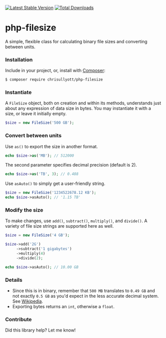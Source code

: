 [![Latest Stable Version](https://poser.pugx.org/chrisullyott/php-filesize/v/stable)](https://packagist.org/packages/chrisullyott/php-filesize)
[![Total Downloads](https://poser.pugx.org/chrisullyott/php-filesize/downloads)](https://packagist.org/packages/chrisullyott/php-filesize)

# php-filesize

A simple, flexible class for calculating binary file sizes and converting between units.

### Installation

Include in your project, or, install with [Composer](https://getcomposer.org/):

```bash
$ composer require chrisullyott/php-filesize
```

### Instantiate

A `FileSize` object, both on creation and within its methods, understands just about any expression of data size in bytes. You may instantiate it with a size, or leave it initially empty.

```php
$size = new FileSize('500 GB');
```

### Convert between units

Use `as()` to export the size in another format.

```php
echo $size->as('MB'); // 512000
```

The second parameter specifies decimal precision (default is 2).

```php
echo $size->as('TB', 3); // 0.488
```

Use `asAuto()` to simply get a user-friendly string.

```php
$size = new FileSize('1234522678.12 KB');
echo $size->asAuto(); // '1.15 TB'
```

### Modify the size

To make changes, use `add()`, `subtract()`, `multiply()`, and `divide()`. A variety of file size strings are supported here as well.

```php
$size = new FileSize('4 GB');

$size->add('2G')
     ->subtract('1 gigabytes')
     ->multiply(4)
     ->divide(2);

echo $size->asAuto(); // 10.00 GB
```

### Details

- Since this is in binary, remember that `500 MB` translates to `0.49 GB` and not exactly `0.5 GB` as you'd expect in the less accurate decimal system. See [Wikipedia](https://en.wikipedia.org/wiki/Binary_prefix).
- Exporting bytes returns an `int`, otherwise a `float`.

### Contribute

Did this library help? Let me know!
